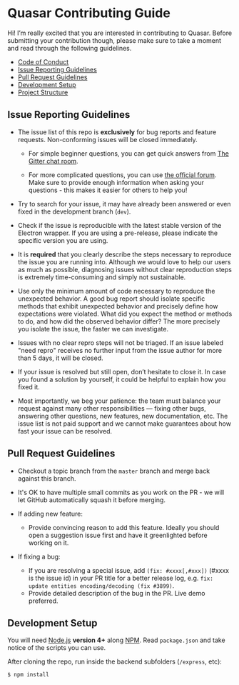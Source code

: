 # Quasar Contributing Guide

Hi! I’m really excited that you are interested in contributing to Quasar. Before submitting your contribution though, please make sure to take a moment and read through the following guidelines.

- [Code of Conduct](https://github.com/quasarframework/quasar/blob/dev/.github/CODE_OF_CONDUCT.md)
- [Issue Reporting Guidelines](#issue-reporting-guidelines)
- [Pull Request Guidelines](#pull-request-guidelines)
- [Development Setup](#development-setup)
- [Project Structure](#project-structure)

## Issue Reporting Guidelines

- The issue list of this repo is **exclusively** for bug reports and feature requests. Non-conforming issues will be closed immediately.

  - For simple beginner questions, you can get quick answers from [The Gitter chat room](https://gitter.im/quasarframework/Lobby).

  - For more complicated questions, you can use [the official forum](http://forum.quasar-framework.org/). Make sure to provide enough information when asking your questions - this makes it easier for others to help you!

- Try to search for your issue, it may have already been answered or even fixed in the development branch (`dev`).

- Check if the issue is reproducible with the latest stable version of the Electron wrapper. If you are using a pre-release, please indicate the specific version you are using.

- It is **required** that you clearly describe the steps necessary to reproduce the issue you are running into. Although we would love to help our users as much as possible, diagnosing issues without clear reproduction steps is extremely time-consuming and simply not sustainable.

- Use only the minimum amount of code necessary to reproduce the unexpected behavior. A good bug report should isolate specific methods that exhibit unexpected behavior and precisely define how expectations were violated. What did you expect the method or methods to do, and how did the observed behavior differ? The more precisely you isolate the issue, the faster we can investigate.

- Issues with no clear repro steps will not be triaged. If an issue labeled "need repro" receives no further input from the issue author for more than 5 days, it will be closed.

- If your issue is resolved but still open, don’t hesitate to close it. In case you found a solution by yourself, it could be helpful to explain how you fixed it.

- Most importantly, we beg your patience: the team must balance your request against many other responsibilities — fixing other bugs, answering other questions, new features, new documentation, etc. The issue list is not paid support and we cannot make guarantees about how fast your issue can be resolved.

## Pull Request Guidelines

- Checkout a topic branch from the `master` branch and merge back against this branch.

- It's OK to have multiple small commits as you work on the PR - we will let GitHub automatically squash it before merging.

- If adding new feature:
  - Provide convincing reason to add this feature. Ideally you should open a suggestion issue first and have it greenlighted before working on it.

- If fixing a bug:
  - If you are resolving a special issue, add `(fix: #xxxx[,#xxx])` (#xxxx is the issue id) in your PR title for a better release log, e.g. `fix: update entities encoding/decoding (fix #3899)`.
  - Provide detailed description of the bug in the PR. Live demo preferred.

## Development Setup

You will need [Node.js](http://nodejs.org) **version 4+** along [NPM](https://docs.npmjs.com/getting-started/installing-node). Read `package.json` and take notice of the scripts you can use.

After cloning the repo, run inside the backend subfolders (`/express`, etc):

``` bash
$ npm install
```
